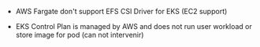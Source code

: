 - AWS Fargate don't support EFS CSI Driver for EKS (EC2 support)

- EKS Control Plan is managed by AWS and does not run user workload or store image for pod (can not intervenir)